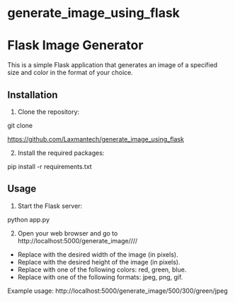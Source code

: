 # generate_image_using_flask


# Flask Image Generator

This is a simple Flask application that generates an image of a specified size and color in the format of your choice.

## Installation

1. Clone the repository:

git clone

https://github.com/Laxmantech/generate_image_using_flask


2. Install the required packages:

pip install -r requirements.txt


## Usage

1. Start the Flask server:

python app.py


2. Open your web browser and go to http://localhost:5000/generate_image/<width>/<height>/<color>/<format>

- Replace <width> with the desired width of the image (in pixels).
- Replace <height> with the desired height of the image (in pixels).
- Replace <color> with one of the following colors: red, green, blue.
- Replace <format> with one of the following formats: jpeg, png, gif.

Example usage: http://localhost:5000/generate_image/500/300/green/jpeg

